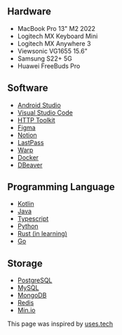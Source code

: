 ## Hardware
- MacBook Pro 13" M2 2022
- Logitech MX Keyboard Mini
- Logitech MX Anywhere 3
- Viewsonic VG1655 15.6"
- Samsung S22+ 5G
- Huawei FreeBuds Pro

## Software
- [Android Studio](https://developer.android.com/studio)
- [Visual Studio Code](https://code.visualstudio.com/)
- [HTTP Toolkit](https://httptoolkit.com/)
- [Figma](https://www.figma.com/)
- [Notion](https://www.notion.so/)
- [LastPass](https://www.lastpass.com/)
- [Warp](https://warp.dev/)
- [Docker](https://www.docker.com/)
- [DBeaver](https://dbeaver.io/)

## Programming Language
- [Kotlin](https://kotlinlang.org/)
- [Java](https://www.java.com/)
- [Typescript](https://www.typescriptlang.org/)
- [Python](https://www.python.org/)
- [Rust (in learning)](https://www.rust-lang.org/)
- [Go](https://go.dev/)

## Storage
- [PostgreSQL](https://www.postgresql.org/)
- [MySQL](https://www.mysql.com/)
- [MongoDB](https://www.mongodb.com/)
- [Redis](https://redis.io/)
- [Min.io](https://min.io/)

This page was inspired by [uses.tech](https://uses.tech/)